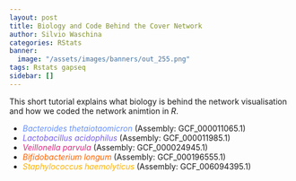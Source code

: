 ```yaml
---
layout: post
title: Biology and Code Behind the Cover Network
author: Silvio Waschina
categories: RStats
banner:
  image: "/assets/images/banners/out_255.png"
tags: Rstats gapseq
sidebar: []
---
```


This short tutorial explains what biology is behind the network visualisation and how we coded the network animtion in *R*.


- <i style="color:#648FFF">Bacteroides thetaiotaomicron</i> (Assembly: GCF_000011065.1)
- <i style="color:#785EF0">Lactobacillus acidophilus</i> (Assembly: GCF_000011985.1)
- <i style="color:#DC267F">Veillonella parvula</i> (Assembly: GCF_000024945.1)
- <i style="color:#FE6100">Bifidobacterium longum</i> (Assembly: GCF_000196555.1)
- <i style="color:#FFB000">Staphylococcus haemolyticus</i> (Assembly: GCF_006094395.1)

